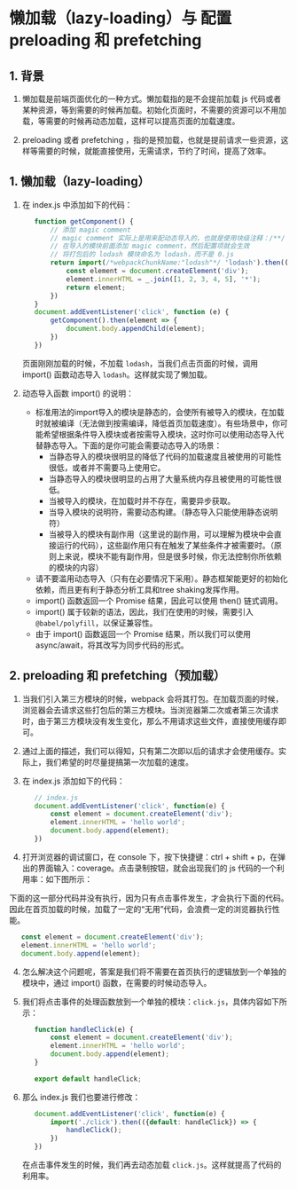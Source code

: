 # 懒加载（lazy-loading）与 配置 preloading 和 prefetching

## 1. 背景

1. 懒加载是前端页面优化的一种方式。懒加载指的是不会提前加载 js 代码或者某种资源，等到需要的时候再加载。初始化页面时，不需要的资源可以不用加载，等需要的时候再动态加载，这样可以提高页面的加载速度。

2. preloading 或者 prefetching ，指的是预加载，也就是提前请求一些资源，这样等需要的时候，就能直接使用，无需请求，节约了时间，提高了效率。

## 1. 懒加载（lazy-loading）

1. 在 index.js 中添加如下的代码：
   ```javascript
      function getComponent() {
          // 添加 magic comment
          // magic comment 实际上是用来配动态导入的，也就是使用块级注释：/**/ 设置配置项
          // 在导入的模块前面添加 magic comment，然后配置项就会生效
          // 将打包后的 lodash 模块命名为 lodash，而不是 0.js
          return import(/*webpackChunkName:"lodash"*/ 'lodash').then(({default: _}) => {
              const element = document.createElement('div');
              element.innerHTML = _.join([1, 2, 3, 4, 5], '*');
              return element;
          })
      }
      document.addEventListener('click', function (e) {
          getComponent().then(element => {
              document.body.appendChild(element);
          })
      })
   ```
   页面刚刚加载的时候，不加载 `lodash`，当我们点击页面的时候，调用 import() 函数动态导入 `lodash`。这样就实现了懒加载。

2. 动态导入函数 import() 的说明：
   - 标准用法的import导入的模块是静态的，会使所有被导入的模块，在加载时就被编译（无法做到按需编译，降低首页加载速度）。有些场景中，你可能希望根据条件导入模块或者按需导入模块，这时你可以使用动态导入代替静态导入。下面的是你可能会需要动态导入的场景：
     - 当静态导入的模块很明显的降低了代码的加载速度且被使用的可能性很低，或者并不需要马上使用它。
     - 当静态导入的模块很明显的占用了大量系统内存且被使用的可能性很低。
     - 当被导入的模块，在加载时并不存在，需要异步获取。
     - 当导入模块的说明符，需要动态构建。（静态导入只能使用静态说明符）
     - 当被导入的模块有副作用（这里说的副作用，可以理解为模块中会直接运行的代码），这些副作用只有在触发了某些条件才被需要时。（原则上来说，模块不能有副作用，但是很多时候，你无法控制你所依赖的模块的内容）
   - 请不要滥用动态导入（只有在必要情况下采用）。静态框架能更好的初始化依赖，而且更有利于静态分析工具和tree shaking发挥作用。
   - import() 函数返回一个 Promise 结果，因此可以使用 then() 链式调用。
   - import() 属于较新的语法，因此，我们在使用的时候，需要引入 `@babel/polyfill`，以保证兼容性。
   - 由于 import() 函数返回一个 Promise 结果，所以我们可以使用 async/await，将其改写为同步代码的形式。
   
## 2. preloading 和 prefetching（预加载）

1. 当我们引入第三方模块的时候，webpack 会将其打包。在加载页面的时候，浏览器会去请求这些打包后的第三方模块。当浏览器第二次或者第三次请求时，由于第三方模块没有发生变化，那么不用请求这些文件，直接使用缓存即可。

2. 通过上面的描述，我们可以得知，只有第二次即以后的请求才会使用缓存。实际上，我们希望的时尽量提搞第一次加载的速度。

3. 在 index.js 添加如下的代码：
   ```javascript
      // index.js
      document.addEventListener('click', function(e) {
          const element = document.createElement('div');
          element.innerHTML = 'hello world';
          document.body.append(element);
      })
   ```

3. 打开浏览器的调试窗口，在 console 下，按下快捷键：ctrl + shift + p，在弹出的界面输入：coverage。点击录制按钮，就会出现我们的 js 代码的一个利用率：如下图所示：

下面的这一部分代码并没有执行，因为只有点击事件发生，才会执行下面的代码。因此在首页加载的时候，加载了一定的“无用”代码，会浪费一定的浏览器执行性能。
   ```javascript
      const element = document.createElement('div');
      element.innerHTML = 'hello world';
      document.body.append(element);
   ```
4. 怎么解决这个问题呢，答案是我们将不需要在首页执行的逻辑放到一个单独的模块中，通过 import() 函数，在需要的时候动态导入。

5. 我们将点击事件的处理函数放到一个单独的模块：`click.js`，具体内容如下所示：
   ```javascript
      function handleClick(e) {
          const element = document.createElement('div');
          element.innerHTML = 'hello world';
          document.body.append(element);
      }
      
      export default handleClick;
   ```

6. 那么 index.js 我们也要进行修改：
   ```javascript
      document.addEventListener('click', function(e) {
          import('./click').then(({default: handleClick}) => {
              handleClick();
          })      
      })
   ```
   在点击事件发生的时候，我们再去动态加载 `click.js`。这样就提高了代码的利用率。